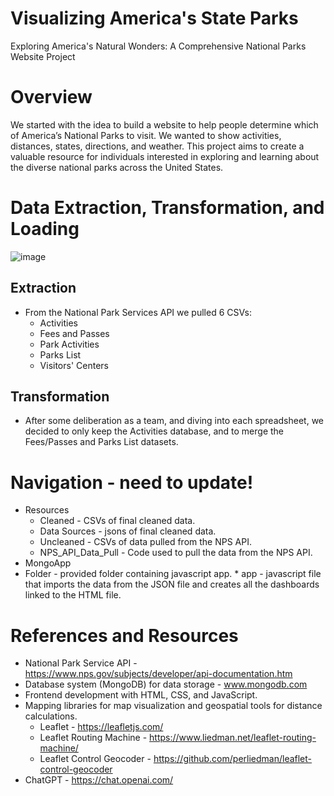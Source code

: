 # Visualizing America's State Parks
Exploring America's Natural Wonders: A Comprehensive National Parks Website Project

# Overview
We started with the idea to build a website to help people determine which of America’s National Parks to visit. We wanted to show activities, distances, states, directions, and weather. This project aims to create a valuable resource for individuals interested in exploring and learning about the diverse national parks across the United States.


# Data Extraction, Transformation, and Loading
![image](https://github.com/hmmclean/Data-Visualization-Project_Project-3/assets/139186713/e6bf7a5a-0747-47d2-8ecd-e06c2d637cae)

## Extraction 
- From the National Park Services API we pulled 6 CSVs:
   - Activities
   - Fees and Passes
   - Park Activities
   - Parks List
   - Visitors' Centers

## Transformation
- After some deliberation as a team, and diving into each spreadsheet, we decided to only keep the Activities database, and to merge the Fees/Passes and Parks List datasets.

# Navigation - need to update!
* Resources
    * Cleaned - CSVs of final cleaned data.
    * Data Sources - jsons of final cleaned data.
    * Uncleaned - CSVs of data pulled from the NPS API.
    * NPS_API_Data_Pull - Code used to pull the data from the NPS API.
* MongoApp
* Folder - provided folder containing javascript app.
        * app - javascript file that imports the data from the JSON file and creates all the dashboards linked to the HTML file.

# References and Resources
* National Park Service API - https://www.nps.gov/subjects/developer/api-documentation.htm
* Database system (MongoDB) for data storage - www.mongodb.com 
* Frontend development with HTML, CSS, and JavaScript.
* Mapping libraries for map visualization and geospatial tools for distance calculations.
     * Leaflet - https://leafletjs.com/ 
     * Leaflet Routing Machine - https://www.liedman.net/leaflet-routing-machine/
     * Leaflet Control Geocoder - https://github.com/perliedman/leaflet-control-geocoder 
* ChatGPT - https://chat.openai.com/
